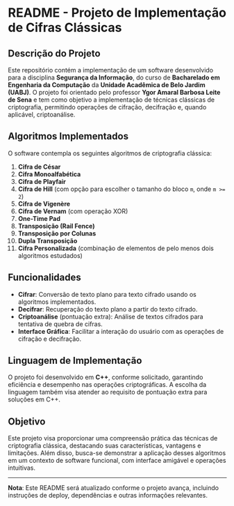 # README - Projeto de Implementação de Cifras Clássicas

## Descrição do Projeto

Este repositório contém a implementação de um software desenvolvido para a disciplina **Segurança da Informação**, do curso de **Bacharelado em Engenharia da Computação** da **Unidade Acadêmica de Belo Jardim (UABJ)**. O projeto foi orientado pelo professor **Ygor Amaral Barbosa Leite de Sena** e tem como objetivo a implementação de técnicas clássicas de criptografia, permitindo operações de cifração, decifração e, quando aplicável, criptoanálise.

## Algoritmos Implementados

O software contempla os seguintes algoritmos de criptografia clássica:

1. **Cifra de César**
2. **Cifra Monoalfabética**
3. **Cifra de Playfair**
4. **Cifra de Hill** (com opção para escolher o tamanho do bloco `m`, onde `m >= 2`)
5. **Cifra de Vigenère**
6. **Cifra de Vernam** (com operação XOR)
7. **One-Time Pad**
8. **Transposição (Rail Fence)**
9. **Transposição por Colunas**
10. **Dupla Transposição**
11. **Cifra Personalizada** (combinação de elementos de pelo menos dois algoritmos estudados)

## Funcionalidades

- **Cifrar**: Conversão de texto plano para texto cifrado usando os algoritmos implementados.
- **Decifrar**: Recuperação do texto plano a partir do texto cifrado.
- **Criptoanálise** (pontuação extra): Análise de textos cifrados para tentativa de quebra de cifras.
- **Interface Gráfica**: Facilitar a interação do usuário com as operações de cifração e decifração.

## Linguagem de Implementação

O projeto foi desenvolvido em **C++**, conforme solicitado, garantindo eficiência e desempenho nas operações criptográficas. A escolha da linguagem também visa atender ao requisito de pontuação extra para soluções em C++.

## Objetivo

Este projeto visa proporcionar uma compreensão prática das técnicas de criptografia clássica, destacando suas características, vantagens e limitações. Além disso, busca-se demonstrar a aplicação desses algoritmos em um contexto de software funcional, com interface amigável e operações intuitivas.

---

**Nota**: Este README será atualizado conforme o projeto avança, incluindo instruções de deploy, dependências e outras informações relevantes.
